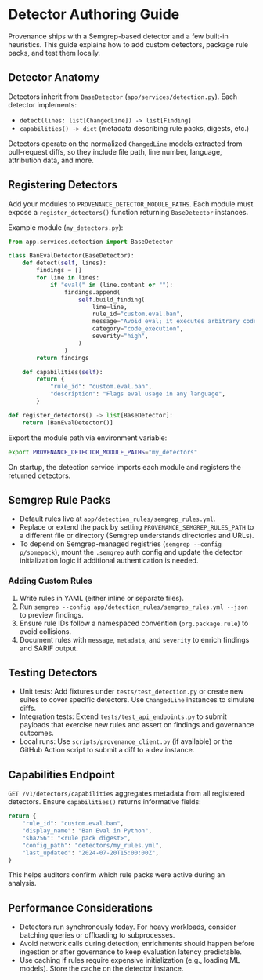 # Detector Authoring Guide

Provenance ships with a Semgrep-based detector and a few built-in heuristics. This guide explains how to add custom detectors, package rule packs, and test them locally.

## Detector Anatomy

Detectors inherit from `BaseDetector` (`app/services/detection.py`). Each detector implements:

- `detect(lines: list[ChangedLine]) -> list[Finding]`
- `capabilities() -> dict` (metadata describing rule packs, digests, etc.)

Detectors operate on the normalized `ChangedLine` models extracted from pull-request diffs, so they include file path, line number, language, attribution data, and more.

## Registering Detectors

Add your modules to `PROVENANCE_DETECTOR_MODULE_PATHS`. Each module must expose a `register_detectors()` function returning `BaseDetector` instances.

Example module (`my_detectors.py`):

```python
from app.services.detection import BaseDetector

class BanEvalDetector(BaseDetector):
    def detect(self, lines):
        findings = []
        for line in lines:
            if "eval(" in (line.content or ""):
                findings.append(
                    self.build_finding(
                        line=line,
                        rule_id="custom.eval.ban",
                        message="Avoid eval; it executes arbitrary code.",
                        category="code_execution",
                        severity="high",
                    )
                )
        return findings

    def capabilities(self):
        return {
            "rule_id": "custom.eval.ban",
            "description": "Flags eval usage in any language",
        }

def register_detectors() -> list[BaseDetector]:
    return [BanEvalDetector()]
```

Export the module path via environment variable:

```bash
export PROVENANCE_DETECTOR_MODULE_PATHS="my_detectors"
```

On startup, the detection service imports each module and registers the returned detectors.

## Semgrep Rule Packs

- Default rules live at `app/detection_rules/semgrep_rules.yml`.
- Replace or extend the pack by setting `PROVENANCE_SEMGREP_RULES_PATH` to a different file or directory (Semgrep understands directories and URLs).
- To depend on Semgrep-managed registries (`semgrep --config p/somepack`), mount the `.semgrep` auth config and update the detector initialization logic if additional authentication is needed.

### Adding Custom Rules

1. Write rules in YAML (either inline or separate files).
2. Run `semgrep --config app/detection_rules/semgrep_rules.yml --json` to preview findings.
3. Ensure rule IDs follow a namespaced convention (`org.package.rule`) to avoid collisions.
4. Document rules with `message`, `metadata`, and `severity` to enrich findings and SARIF output.

## Testing Detectors

- Unit tests: Add fixtures under `tests/test_detection.py` or create new suites to cover specific detectors. Use `ChangedLine` instances to simulate diffs.
- Integration tests: Extend `tests/test_api_endpoints.py` to submit payloads that exercise new rules and assert on findings and governance outcomes.
- Local runs: Use `scripts/provenance_client.py` (if available) or the GitHub Action script to submit a diff to a dev instance.

## Capabilities Endpoint

`GET /v1/detectors/capabilities` aggregates metadata from all registered detectors. Ensure `capabilities()` returns informative fields:

```python
return {
    "rule_id": "custom.eval.ban",
    "display_name": "Ban Eval in Python",
    "sha256": "<rule pack digest>",
    "config_path": "detectors/my_rules.yml",
    "last_updated": "2024-07-20T15:00:00Z",
}
```

This helps auditors confirm which rule packs were active during an analysis.

## Performance Considerations

- Detectors run synchronously today. For heavy workloads, consider batching queries or offloading to subprocesses.
- Avoid network calls during detection; enrichments should happen before ingestion or after governance to keep evaluation latency predictable.
- Use caching if rules require expensive initialization (e.g., loading ML models). Store the cache on the detector instance.
